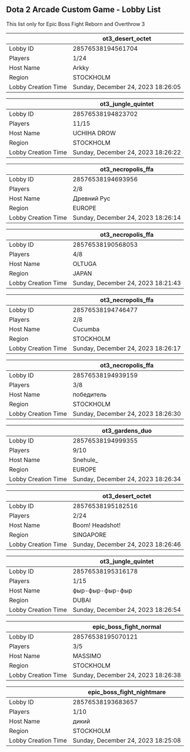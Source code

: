 ## Dota 2 Arcade Custom Game - Lobby List

This list only for Epic Boss Fight Reborn and Overthrow 3

|  | ot3_desert_octet |
| ------ | ------ |
| Lobby ID | 28576538194561704 |
| Players | 1/24 |
| Host Name | Arkky |
| Region | STOCKHOLM |
| Lobby Creation Time | Sunday, December 24, 2023 18:26:05 |


|  | ot3_jungle_quintet |
| ------ | ------ |
| Lobby ID | 28576538194823702 |
| Players | 11/15 |
| Host Name | UCHIHA DROW |
| Region | STOCKHOLM |
| Lobby Creation Time | Sunday, December 24, 2023 18:26:22 |


|  | ot3_necropolis_ffa |
| ------ | ------ |
| Lobby ID | 28576538194693956 |
| Players | 2/8 |
| Host Name | Древний Рус |
| Region | EUROPE |
| Lobby Creation Time | Sunday, December 24, 2023 18:26:14 |


|  | ot3_necropolis_ffa |
| ------ | ------ |
| Lobby ID | 28576538190568053 |
| Players | 4/8 |
| Host Name | OLTUGA |
| Region | JAPAN |
| Lobby Creation Time | Sunday, December 24, 2023 18:21:43 |


|  | ot3_necropolis_ffa |
| ------ | ------ |
| Lobby ID | 28576538194746477 |
| Players | 2/8 |
| Host Name | Cucumba |
| Region | STOCKHOLM |
| Lobby Creation Time | Sunday, December 24, 2023 18:26:17 |


|  | ot3_necropolis_ffa |
| ------ | ------ |
| Lobby ID | 28576538194939159 |
| Players | 3/8 |
| Host Name | победитель |
| Region | STOCKHOLM |
| Lobby Creation Time | Sunday, December 24, 2023 18:26:30 |


|  | ot3_gardens_duo |
| ------ | ------ |
| Lobby ID | 28576538194999355 |
| Players | 9/10 |
| Host Name | Snehule_ |
| Region | EUROPE |
| Lobby Creation Time | Sunday, December 24, 2023 18:26:34 |


|  | ot3_desert_octet |
| ------ | ------ |
| Lobby ID | 28576538195182516 |
| Players | 2/24 |
| Host Name | Boom! Headshot! |
| Region | SINGAPORE |
| Lobby Creation Time | Sunday, December 24, 2023 18:26:46 |


|  | ot3_jungle_quintet |
| ------ | ------ |
| Lobby ID | 28576538195316178 |
| Players | 1/15 |
| Host Name | фыр-фыр-фыр-фыр |
| Region | DUBAI |
| Lobby Creation Time | Sunday, December 24, 2023 18:26:54 |


|  | epic_boss_fight_normal |
| ------ | ------ |
| Lobby ID | 28576538195070121 |
| Players | 3/5 |
| Host Name | MASSIMO |
| Region | STOCKHOLM |
| Lobby Creation Time | Sunday, December 24, 2023 18:26:38 |


|  | epic_boss_fight_nightmare |
| ------ | ------ |
| Lobby ID | 28576538193683657 |
| Players | 1/10 |
| Host Name | дикий |
| Region | STOCKHOLM |
| Lobby Creation Time | Sunday, December 24, 2023 18:25:08 |


